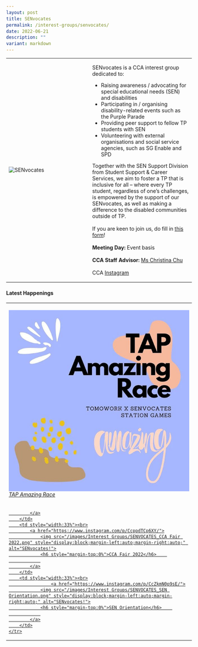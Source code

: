 ```yaml
---
layout: post
title: SENvocates
permalink: /interest-groups/senvocates/
date: 2022-06-21
description: ""
variant: markdown
---
```

<div>
    <table>
        <tbody><tr>
            <td style="width:45%"><img src="https://hosting.photobucket.com/images/i/tracyng81/SENvocates_2.jpeg?width=590&amp;height=590&amp;fit=bounds" style="display:block;margin-left:auto;margin-right:auto;" alt="SENvocates"></td>
            <td>
                <p>
                    SENvocates is a CCA interest group dedicated to:<br>
                    </p><ul>
                        <li>Raising awareness / advocating for special educational needs (SEN) and disabilities</li>
                        <li>Participating in / organising disability-related events such as the Purple Parade</li>
                        <li>Providing peer support to fellow TP students with SEN</li>
											<li>Volunteering with external organisations and social service agencies, such as SG Enable and SPD</li>
                     </ul>
                 <p></p>
                 <p>
                 Together with the SEN Support Division from Student Support &amp; Career Services, we aim to foster a TP that is inclusive for all – where every TP student, regardless of one’s challenges, is empowered by the support of our SENvocates, as well as making a difference to the disabled communities outside of TP.<br>
									 <br>
									 If you are keen to join us, do fill in <a href="https://forms.office.com/r/YbbtEBbW2y">this form</a>!
                    <br>
									 <br>
                    <b>Meeting Day:</b> Event basis<br>
                    <br>
                    <b>CCA Staff Advisor:</b> <a href="mailto:Christina_CHU@tp.edu.sg">Ms Christina Chu</a><br>
                    <br>
                    CCA <a href="https://www.instagram.com/senvocates/">Instagram</a>
                </p>
            </td>
        </tr>
    </tbody></table>
</div>

#### Latest Happenings

<table>
    <tbody><tr>
        <td style="width:33%"><br>
            <a href="https://www.instagram.com/p/CdvHcGmJJlX/">
                <img src="/images/Interest Groups/SENVOCATES_TAP Amazing Race.png" style="display:block;margin-left:auto;margin-right:auto;" alt="SENvocates!">
                <h6 style="margin-top:0%">TAP Amazing Race</h6>
                
            </a>
        </td>
        <td style="width:33%"><br>
            <a href="https://www.instagram.com/p/CcppdTCp6XY/">
                <img src="/images/Interest Groups/SENVOCATES_CCA Fair 2022.png" style="display:block;margin-left:auto;margin-right:auto;" alt="SENvocates!">
                <h6 style="margin-top:0%">CCA Fair 2022</h6>    
                
            </a>
        </td>
        <td style="width:33%"><br>
					<a href="https://www.instagram.com/p/CcZkmN0p9sE/">
                <img src="/images/Interest Groups/SENVOCATES_SEN Orientation.png" style="display:block;margin-left:auto;margin-right:auto;" alt="SENvocates!">
                <h6 style="margin-top:0%">SEN Orientation</h6>    
                
            </a>
        </td>
    </tr>
</tbody></table>